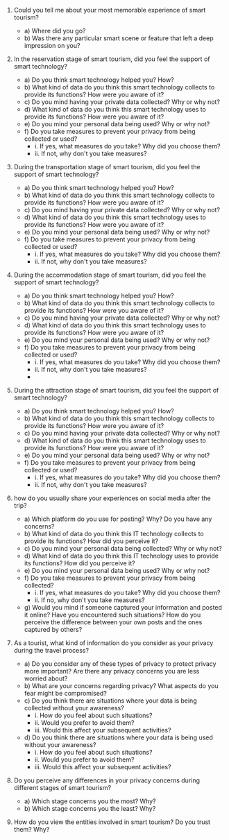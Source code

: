 1. Could you tell me about your most memorable experience of smart tourism?
   - a) Where did you go? 
   - b) Was there any particular smart scene or feature that left a deep impression on you?
  

2. In the reservation stage of smart tourism, did you feel the support of smart technology? 
   - a) Do you think smart technology helped you? How?
   - b) What kind of data do you think this smart technology collects to provide its functions? How were you aware of it?
   - c) Do you mind having your private data collected? Why or why not?
   - d) What kind of data do you think this smart technology uses to provide its functions? How were you aware of it?
   - e) Do you mind your personal data being used? Why or why not?
   - f) Do you take measures to prevent your privacy from being collected or used?
      - i. If yes, what measures do you take? Why did you choose them?
      - ii. If not, why don't you take measures?

3. During the transportation stage of smart tourism, did you feel the support of smart technology? 
   - a) Do you think smart technology helped you? How?
   - b) What kind of data do you think this smart technology collects to provide its functions? How were you aware of it?
   - c) Do you mind having your private data collected? Why or why not?
   - d) What kind of data do you think this smart technology uses to provide its functions? How were you aware of it?
   - e) Do you mind your personal data being used? Why or why not?
   - f) Do you take measures to prevent your privacy from being collected or used?
      - i. If yes, what measures do you take? Why did you choose them?
      - ii. If not, why don't you take measures?

4. During the accommodation stage of smart tourism, did you feel the support of smart technology? 
   - a) Do you think smart technology helped you? How?
   - b) What kind of data do you think this smart technology collects to provide its functions? How were you aware of it?
   - c) Do you mind having your private data collected? Why or why not?
   - d) What kind of data do you think this smart technology uses to provide its functions? How were you aware of it?
   - e) Do you mind your personal data being used? Why or why not?
   - f) Do you take measures to prevent your privacy from being collected or used?
      - i. If yes, what measures do you take? Why did you choose them?
      - ii. If not, why don't you take measures?
      - 
4. During the attraction stage of smart tourism, did you feel the support of smart technology? 
   - a) Do you think smart technology helped you? How?
   - b) What kind of data do you think this smart technology collects to provide its functions? How were you aware of it?
   - c) Do you mind having your private data collected? Why or why not?
   - d) What kind of data do you think this smart technology uses to provide its functions? How were you aware of it?
   - e) Do you mind your personal data being used? Why or why not?
   - f) Do you take measures to prevent your privacy from being collected or used?
      - i. If yes, what measures do you take? Why did you choose them?
      - ii. If not, why don't you take measures?
      

5. how do you usually share your experiences on social media after the trip?
   - a) Which platform do you use for posting? Why? Do you have any concerns?
   - b) What kind of data do you think this IT technology collects to provide its functions? How did you perceive it?
   - c) Do you mind your personal data being collected? Why or why not?
   - d) What kind of data do you think this IT technology uses to provide its functions? How did you perceive it?
   - e) Do you mind your personal data being used? Why or why not?
   - f) Do you take measures to prevent your privacy from being collected?
      - i. If yes, what measures do you take? Why did you choose them?
      - ii. If no, why don't you take measures?
   - g) Would you mind if someone captured your information and posted it online? Have you encountered such situations? How do you perceive the difference between your own posts and the ones captured by others?

6. As a tourist, what kind of information do you consider as your privacy during the travel process?
   - a) Do you consider any of these types of privacy to protect privacy more important? Are there any privacy concerns you are less worried about?
   - b) What are your concerns regarding privacy? What aspects do you fear might be compromised?
   - c) Do you think there are situations where your data is being collected without your awareness?
      - i. How do you feel about such situations?
      - ii. Would you prefer to avoid them?
      - iii. Would this affect your subsequent activities?
   - d) Do you think there are situations where your data is being used without your awareness?
      - i. How do you feel about such situations?
      - ii. Would you prefer to avoid them?
      - iii. Would this affect your subsequent activities?
        
7. Do you perceive any differences in your privacy concerns during different stages of smart tourism?
   - a) Which stage concerns you the most? Why?
   - b) Which stage concerns you the least? Why?
     
8. How do you view the entities involved in smart tourism? Do you trust them? Why?
